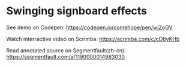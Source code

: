 # Swinging signboard effects

See demo on Codepen: https://codepen.io/comehope/pen/wjZoGV

Watch interractive video on Scrimba: https://scrimba.com/c/cD8yKHb

Read annotated source on Segmentfault(zh-cn): https://segmentfault.com/a/1190000014983030